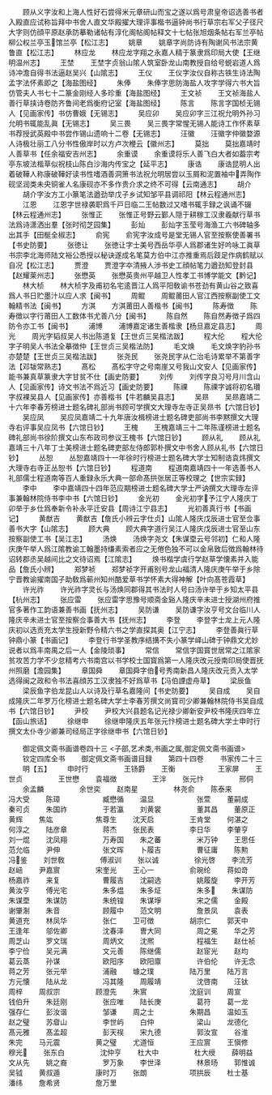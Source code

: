 <!-- { "loadSidebar": true } -->
　　顾从义字汝和上海人性好石尝得米元章研山而宝之遂以爲号肃皇帝诏选善书者入殿直应试称旨拜中书舍人直文华殿擢大理评事楷书逼钟尚书行草宗右军父子径尺大字则仿顔平原赵承防摹勒诸帖有淳化阁帖阁帖释文十七帖张旭烟条帖右军兰亭帖柳公权兰亭玉馆兰亭【松江志】
　　姚章
　　姚章字尚防诗有陶谢风书法宗黄鲁直【松江志】
　　林应龙
　　林应龙字翔之永嘉人精于篆隶爲印局大使【王继明温州志】
　　王埜
　　王埜字贞翁山隂人筑室卧龙山南教授自给号蜕岩道人爲诗冲澹自得书法逼赵吴兴【山隂志】
　　王仪
　　王仪字汝仪自称古铁生诗法陶孟字法怀素即之【海盐图经】
　　朱俸
　　朱俸字思防海盐人攻字学得六书大旨仿管夫人书七十二篆金刚经人多珍重【海盐图经】
　　王文祯
　　王文祯海盐人善行草挟诗卷防齐鲁间老爲衡府记室【海盐图经】
　　陈言
　　陈言字国桢无锡人【见画家传】书仿曹娥【无锡志】
　　吴应卯
　　吴应卯字三江祝允明外孙习允明书辄能乱眞【无锡志】
　　吴三畏
　　吴三畏字常惺无锡人能诗工作怀素草书荐授武英殿中书尝作锡山遗响十二卷【无锡志】
　　汪徽
　　汪徽字仲徽婺源人诗极壮丽工八分书性傲岸时以方卢次楩云【徽州志】
　　莫拙
　　莫拙嘉靖时人善草书【任余福安吉州志】
　　余重谟
　　余重谟将乐人善飞白大者如葢宗考亭东坡法楷草似祝枝山陈白沙海内传宝之【延平志】
　　康诰
　　康诰昆明人出着破鞾人称康破鞾好读书性嗜酒善洞箫书法祝允明居尝以玉屑和泥置袖中弄陶作砚坚润类未央铜雀人名康砚亦不多作贵介求之终不可得【云南通志】
　　胡介
　　胡介字汝方工小篆笔法遒劲举戊子乡试知邹平县调祁阳【林云程通州志】
　　江恩
　　江恩字世禄袭职爲千戸日临二王帖数过又嗜书辄手録之讽诵不辍【林云程通州志】
　　张惟正
　　张惟正号野云鄞人隠于耕稼工汉隶羲献行草书法爲诗潇洒出羣【张时彻芝园集】
　　彭灿
　　彭灿字玉莹号海渔工六书碑轴多出其手【田梴全椒志】
　　俞宪
　　俞宪字汝成号是堂无锡人官至按察使善署书【书史防要】
　　张徳让
　　张徳让字士美号西岳华亭人爲郡诸生好吟咏工眞草书宗李北海师陆文裕公悉授以秘诀遂成名笔莫方伯中江亦推重焉后跂足作病鹤赋以自况【松江志】
　　贾澄
　　贾澄字夲清掖人渉书史工顔帖笔力遒劲知登封县【赵耀莱州志】
　　张懋英
　　张懋英贵州平越卫人性孝工书博学能文【黔记】
　　林大桢
　　林大桢字及甫初名宅逺晋江人爲平阳敎谕书苍劲有黄山谷之致喜爲人书日贮墨汁以应人求【闽书】
　　周鲲
　　周鲲莆田人官江西按察副使工文翰精书法【闽书】
　　方淇
　　方淇莆田人善楷书【闽书】
　　陈寿徴
　　陈寿徴以字行莆田人工数体书尤善八分【闽书】
　　陈自然
　　陈自然寿徴子爲四防令亦工书【闽书】
　　浦博
　　浦博嘉定诸生善楷隶【杨旦嘉定县志】
　　周光
　　周光字韬叔吴人书出陈道复【王世贞三吴楷法跋】
　　程大伦
　　程大伦字子明吴人书法全摹徴仲【王世贞三吴楷法防】
　　毛文焕
　　毛文焕字豹孙书亦楚楚【王世贞三吴楷法跋】
　　张尧民
　　张尧民字从仁治毛诗累举不第善字法【邓韨常熟志】
　　髙松
　　髙松字守之号南崖又号我山文安人【见画家传】能书兼真草篆隶大字甘贫不仕【画史防要】
　　刘传
　　刘传字良习号月川含山人【见画家传】诗文书法不爲近习【画史防要】
　　陈祼
　　陈祼字诚将初名瓉字叔裸吴县人【见画家传】亦善楷书【牛若麟吴县志】
　　吴昻
　　吴昻嘉靖二十六年李春芳榜进士题名碑礼部尚书顾可学撰文大理寺左寺正吴昻书【六馆日钞】
　　吴应凤
　　吴应凤嘉靖二十九年唐汝楫榜进士题名碑吏部尚书李黙撰文大理寺右评事吴应凤书【六馆日钞】
　　王槐
　　王槐嘉靖三十二年陈谨榜进士题名碑礼部尚书徐阶撰文山东布政司参议王槐书【六馆日钞】
　　顾从礼
　　顾从礼嘉靖三十八年丁士美榜进士题名碑吏部左侍郎郭朴撰文中书舍人顾从礼书【六馆日钞】
　　丛恕
　　丛恕嘉靖四十一年徐时行榜进士题名碑大学士知制诰袁炜撰文大理寺右寺正丛恕书【六馆日钞】
　　程道南
　　程道南嘉靖四十一年选善书人礼部儒士程道南等百人重録永乐大典一部命髙拱张居正等校理之【世宗实録】
　　李中
　　李中嘉靖四十四年范应期榜进士题名碑大学士严讷撰文大理寺左评事兼翰林院侍书李中书【六馆日钞】
　　金光初
　　金光初字予江宁人隆庆丁卯举于乡仕爲奉新令补永平迁安县【周诗江宁县志】
　　光初善真行书【书画记】
　　黄猷吉
　　黄猷吉【詹氏小辨云字仕贞】山隂人隆庆戊辰进士官至佥事善书大字【山隂志】
　　顾大典
　　顾大典字道行吴江人隆庆戊辰进士官至山东按察副使工书【吴江志】
　　汤焕
　　汤焕字尧文【朱谋垔云号邻初】仁和人隆庆庚午举人爲江隂教谕工翰墨持缣素索者应之无倦色独不可以金帛致后徴爲翰林待诏转郡丞吴越间比之文待诏焉【江隂志】
　　焕书楷学虞行学赵草学懐素并入能品【詹氏小辨】
　　郑梦祯
　　郑梦祯字开甫别号龙山福清人隆庆庚午举于乡除宁晋教谕擢南国子助敎爲蕲州知州酷爱草书学怀素大得神解【叶向髙苍霞草】
　　许光祚
　　许光祚字灵长与汤焕同郡得其书法时人号曰汤许举于乡知太平县【杭州志】
　　张应雷
　　张应雷字思豫号顺斋金谿人隆庆辛未进士授湖州府推官多著作工韵语兼善书画【抚州志】
　　吴防谦
　　吴防谦字汝亨号文台临川人隆庆辛未进士官至按察佥事善大书【抚州志】
　　李登
　　李登字士龙上元人隆庆初以选贡充太学生授新野令精六书之学直探其奥【江宁志】
　　李登善眞行草钟鼎小篆【书画记】
　　李登行书学圣教序结搆不失小篆学峄山碑于钟鼎文尤妙说者以爲丰南禺之后一人【金陵琐事】
　　常信
　　常信字国寳世居常之江隂家贫攻苦力学不少怠精考六书南宫以书学校士国寳爲第一人隆庆改元授南印局使晋抚州照磨【澹园集】
　　章国舜
　　章国舜字伯号秀南新昌人隆庆改元贡入太学选得闽之政和令书法喜顔苏工汉隶独不好爲草书【冯伯諲虚舟草】
　　梁辰鱼
　　梁辰鱼字伯龙昆山人以诗及行草名嘉隆间【书史防要】
　　吴自成
　　吴自成隆庆二年罗万化榜进士题名碑大学士李春芳撰文尚寳司少卿兼翰林院侍书吴自成书【六馆日钞】
　　尹校
　　尹校大兴县题名记光禄少卿新安尹校书隆庆四年立【函山旅话】
　　徐继申
　　徐继申隆庆五年张元忭榜进士题名碑大学士申时行撰文太仆寺少卿兼司经局正字徐继申书【六馆日钞】

　　御定佩文斋书画谱卷四十三
<子部,艺术类,书画之属,御定佩文斋书画谱>
　　钦定四库全书
　　御定佩文斋书画谱目録
　　第四十四卷
　　书家传二十三
　　明【五】
　　申时行　　　　　王钖爵
　　王衡　　　　　　王家屏
　　王世贞　　　　　王世懋
　　袁福徴　　　　　王泮
　　张元忭　　　　　邢侗
　　余孟麟　　　　　余世奕
　　赵南星　　　　　林尧俞
　　陈泰来　　　　　冯大受
　　陈璋　　　　　　臧懋循
　　温显　　　　　　张萱
　　董嗣成　　　　　秦可贞
　　朱国祚　　　　　于若瀛
　　刘黄裳　　　　　董其昌
　　董原正　　　　　黄辉
　　焦竑　　　　　　焦尊生
　　沈天启　　　　　王肯堂
　　何湛之　　　　　何淳之
　　陆彦章　　　　　蒋杰
　　张民表　　　　　李日华
　　李肇亨　　　　　刘一焜
　　沈凤翔　　　　　万寿国
　　朱之蕃　　　　　米万钟
　　王思任　　　　　范允临
　　尹伸　　　　　　张文晖
　　卜履吉　　　　　曹征庸
　　陈勲　　　　　　冯鉴
　　刘世敎　　　　　傅淑训
　　张以诚　　　　　徐光啓
　　李流芳　　　　　赵崡
　　尹嘉賔　　　　　宋奎光
　　王心一　　　　　俞琬纶
　　蒋如竒　　　　　杨嘉祚
　　来复　　　　　　曹履吉
　　沈嗣选　　　　　姚履旋
　　李开芳　　　　　黄汝亨
　　傅光宅　　　　　朱多煴
　　朱多炡　　　　　朱多
　　朱谋防　　　　　朱谋垔
　　朱谋防　　　　　朱统锽
　　朱谋埩　　　　　宋之儒
　　金殿　　　　　　谢肇淛
　　朱音　　　　　　顾履中
　　范文明　　　　　詹景凤
　　袁表　　　　　　黄道充
　　林凤华　　　　　张仁
　　卫可徴　　　　　胡宗仁
　　郭天中　　　　　王逢年
　　邬佐卿　　　　　沈春泽
　　曺大同　　　　　周之冕
　　华之芳　　　　　周芝山
　　罗文瑞　　　　　周炳文
　　沈熈　　　　　　程福生
　　赵仕祯　　　　　李宁俭
　　吴元满　　　　　文元善
　　陈继儒　　　　　赵宧光
　　赵均　　　　　　葛云蒸
　　孙谋　　　　　　欧阳序
　　欧阳廪　　　　　许伯伦
　　许无念　　　　　蒋之芳
　　张元举　　　　　浦融
　　璩之璞　　　　　陆万里
　　陆万言　　　　　方元懐
　　陆从龙　　　　　冯其隆
　　周履靖　　　　　沈啓南
　　汪钛　　　　　　周梓
　　周叔宗　　　　　顾澄先
　　朱賔　　　　　　沈庭训
　　周宣　　　　　　钱伯升
　　朱廷刚　　　　　张应唯
　　陆长庚　　　　　葛符
　　葛一龙　　　　　强存仁
　　彭汝谐　　　　　邹谦
　　周之士　　　　　朱期昌
　　温如玉　　　　　赵之璧
　　苏睂山　　　　　李世屿
　　白仲　　　　　　梁山
　　龙德化　　　　　髙元雅
　　髙孟超　　　　　彭天祦
　　宋九德　　　　　郭汝宣
　　谷淮　　　　　　朱完
　　马元震　　　　　黄之璧
　　尤道恒　　　　　王应賔
　　王愼修　　　　　穆光
　　张东白　　　　　沈仲亨
　　杜大中　　　　　杜大绶
　　薛明益　　　　　文从先
　　姚之裔　　　　　罗万象
　　李世泽　　　　　林景旸
　　郭惟诚　　　　　吴钺
　　黄叔遁　　　　　康时万
　　张朗　　　　　　项拱辰
　　杜士基　　　　　潘纬
　　詹希贤　　　　　詹万里

